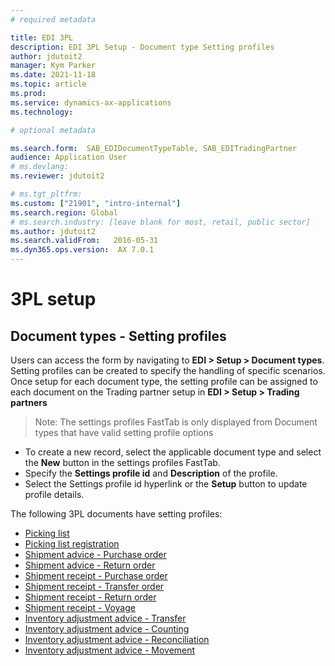 ```yaml
---
# required metadata

title: EDI 3PL
description: EDI 3PL Setup - Document type Setting profiles
author: jdutoit2
manager: Kym Parker
ms.date: 2021-11-18
ms.topic: article
ms.prod: 
ms.service: dynamics-ax-applications
ms.technology: 

# optional metadata

ms.search.form:  SAB_EDIDocumentTypeTable, SAB_EDITradingPartner
audience: Application User
# ms.devlang: 
ms.reviewer: jdutoit2

# ms.tgt_pltfrm: 
ms.custom: ["21901", "intro-internal"]
ms.search.region: Global
# ms.search.industry: [leave blank for most, retail, public sector]
ms.author: jdutoit2
ms.search.validFrom:   2016-05-31
ms.dyn365.ops.version:  AX 7.0.1
---
```


# 3PL setup
## Document types - Setting profiles

Users can access the form by navigating to **EDI > Setup > Document types**.
Setting profiles can be created to specify the handling of specific scenarios. Once setup for each document type, the setting profile can be assigned to each document on the Trading partner setup in **EDI > Setup > Trading partners**

> Note:  The settings profiles FastTab is only displayed from Document types that have valid setting profile options

- To create a new record, select the applicable document type and select the **New** button in the settings profiles FastTab.
- Specify the **Settings profile id** and **Description** of the profile.
- Select the Settings profile id hyperlink or the **Setup** button to update profile details. 

The following 3PL documents have setting profiles:
- [Picking list](SETTING-PROFILES/Picking-list.md)
- [Picking list registration](SETTING-PROFILES/Picking-list-registration.md)
- [Shipment advice - Purchase order](SETTING-PROFILES/Shipment-advice-Purchase-order.md)
- [Shipment advice - Return order](SETTING-PROFILES/Shipment-advice-Return-order.md)
- [Shipment receipt - Purchase order](SETTING-PROFILES/Shipment-receipt-Purchase-order.md)
- [Shipment receipt - Transfer order](SETTING-PROFILES/Shipment-receipt-Transfer-order.md)
- [Shipment receipt - Return order](SETTING-PROFILES/Shipment-receipt-Return-order.md)
- [Shipment receipt - Voyage](SETTING-PROFILES/Shipment-receipt-Voyage.md)
- [Inventory adjustment advice - Transfer](SETTING-PROFILES/Inventory-adjustment-advice-Transfer.md)
- [Inventory adjustment advice - Counting](SETTING-PROFILES/Inventory-adjustment-advice-Counting.md)
- [Inventory adjustment advice - Reconciliation](SETTING-PROFILES/Inventory-adjustment-advice-Reconciliation.md)
- [Inventory adjustment advice - Movement](SETTING-PROFILES/Inventory-adjustment-advice-Movement.md)
